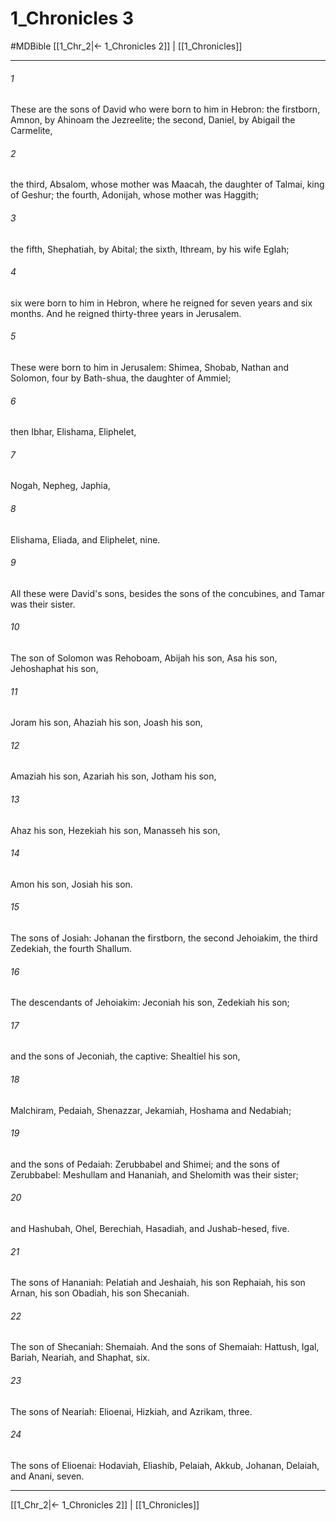 # 1_Chronicles 3
#MDBible
[[1_Chr_2|← 1_Chronicles 2]] | [[1_Chronicles]]

***

###### 1 
These are the sons of David who were born to him in Hebron: the firstborn, Amnon, by Ahinoam the Jezreelite; the second, Daniel, by Abigail the Carmelite, 

###### 2 
the third, Absalom, whose mother was Maacah, the daughter of Talmai, king of Geshur; the fourth, Adonijah, whose mother was Haggith; 

###### 3 
the fifth, Shephatiah, by Abital; the sixth, Ithream, by his wife Eglah; 

###### 4 
six were born to him in Hebron, where he reigned for seven years and six months. And he reigned thirty-three years in Jerusalem. 

###### 5 
These were born to him in Jerusalem: Shimea, Shobab, Nathan and Solomon, four by Bath-shua, the daughter of Ammiel; 

###### 6 
then Ibhar, Elishama, Eliphelet, 

###### 7 
Nogah, Nepheg, Japhia, 

###### 8 
Elishama, Eliada, and Eliphelet, nine. 

###### 9 
All these were David's sons, besides the sons of the concubines, and Tamar was their sister. 

###### 10 
The son of Solomon was Rehoboam, Abijah his son, Asa his son, Jehoshaphat his son, 

###### 11 
Joram his son, Ahaziah his son, Joash his son, 

###### 12 
Amaziah his son, Azariah his son, Jotham his son, 

###### 13 
Ahaz his son, Hezekiah his son, Manasseh his son, 

###### 14 
Amon his son, Josiah his son. 

###### 15 
The sons of Josiah: Johanan the firstborn, the second Jehoiakim, the third Zedekiah, the fourth Shallum. 

###### 16 
The descendants of Jehoiakim: Jeconiah his son, Zedekiah his son; 

###### 17 
and the sons of Jeconiah, the captive: Shealtiel his son, 

###### 18 
Malchiram, Pedaiah, Shenazzar, Jekamiah, Hoshama and Nedabiah; 

###### 19 
and the sons of Pedaiah: Zerubbabel and Shimei; and the sons of Zerubbabel: Meshullam and Hananiah, and Shelomith was their sister; 

###### 20 
and Hashubah, Ohel, Berechiah, Hasadiah, and Jushab-hesed, five. 

###### 21 
The sons of Hananiah: Pelatiah and Jeshaiah, his son Rephaiah, his son Arnan, his son Obadiah, his son Shecaniah. 

###### 22 
The son of Shecaniah: Shemaiah. And the sons of Shemaiah: Hattush, Igal, Bariah, Neariah, and Shaphat, six. 

###### 23 
The sons of Neariah: Elioenai, Hizkiah, and Azrikam, three. 

###### 24 
The sons of Elioenai: Hodaviah, Eliashib, Pelaiah, Akkub, Johanan, Delaiah, and Anani, seven. 

***

[[1_Chr_2|← 1_Chronicles 2]] | [[1_Chronicles]]
